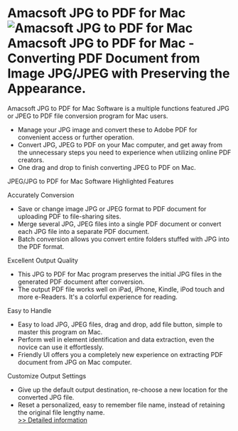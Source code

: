 # Amacsoft JPG to PDF for Mac<br />![Amacsoft JPG to PDF for Mac](https://mycommerce.akamaized.net/api/pimages/P300924567/BIG/300924567.PNG)<br />Amacsoft JPG to PDF for Mac - Converting PDF Document from Image JPG/JPEG with Preserving the Appearance.

Amacsoft JPG to PDF for Mac Software is a multiple functions featured JPG or JPEG to PDF file conversion program for Mac users.

* Manage your JPG image and convert these to Adobe PDF for convenient access or further operation.
* Convert JPG, JPEG to PDF on your Mac computer, and get away from the unnecessary steps you need to experience when utilizing online PDF creators.
* One drag and drop to finish converting JPEG to PDF on Mac.

JPEG/JPG to PDF for Mac Software Highlighted Features

Accurately Conversion

* Save or change image JPG or JPEG format to PDF document for uploading PDF to file-sharing sites.
* Merge several JPG, JPEG files into a single PDF document or convert each JPG file into a separate PDF document.
* Batch conversion allows you convert entire folders stuffed with JPG into the PDF format.

Excellent Output Quality

* This JPG to PDF for Mac program preserves the initial JPG files in the generated PDF document after conversion.
* The output PDF file works well on iPad, iPhone, Kindle, iPod touch and more e-Readers. It's a colorful experience for reading.

Easy to Handle

* Easy to load JPG, JPEG files, drag and drop, add file button, simple to master this program on Mac.
* Perform well in element identification and data extraction, even the novice can use it effortlessly.
* Friendly UI offers you a completely new experience on extracting PDF document from JPG on Mac computer.

Customize Output Settings

* Give up the default output destination, re-choose a new location for the converted JPG file.
* Reset a personalized, easy to remember file name, instead of retaining the original file lengthy name.<br />[>> Detailed information](https://secure.shareit.com/shareit/product.html?productid=300924567&affiliateid=200057808)